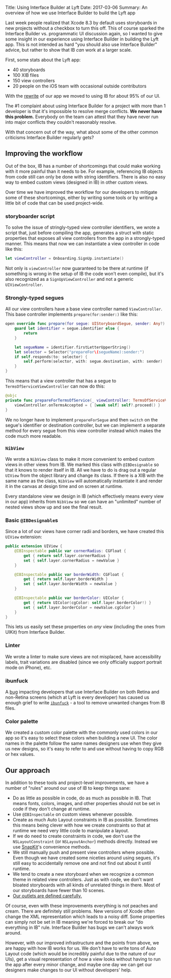 Title: Using Interface Builder at Lyft
Date: 2017-03-06
Summary: An overview of how we use Interface Builder to build the Lyft app


Last week people realized that Xcode 8.3 by default uses storyboards in new
projects without a checkbox to turn this off. This of course sparked the
Interface Builder vs. programmatic UI discussion again, so I wanted to give some
insight in our experience using Interface Builder in building the Lyft app. This
is not intended as hard "you should also use Interface Builder" advice, but
rather to show that IB _can_ work at a larger scale.

First, some stats about the Lyft app:

- 40 storyboards
- 100 XIB files
- 150 view controllers
- 20 people on the iOS team with occasional outside contributors

With the
[rewrite](https://www.skilled.io/u/keithsmiley/tales-of-a-rewrite-at-lyft) of
our app we moved to using IB for about 95% of our UI.

The #1 complaint about using Interface Builder for a project with more than 1
developer is that it's impossible to resolve merge conflicts. **We never have
this problem.** Everybody on the team can attest that they have never run into
major conflicts they couldn't reasonably resolve.

With that concern out of the way, what about some of the other common criticisms
Interface Builder regularly gets?

## Improving the workflow

Out of the box, IB has a number of shortcomings that could make working with it
more painful than it needs to be. For example, referencing IB objects from code
still can only be done with string identifiers. There is also no easy way to
embed custom views (designed in IB) in other custom views.

Over time we have improved the workflow for our developers to mitigate some of
these shortcomings, either by writing some tools or by writing a little bit of
code that can be used project-wide.

### storyboarder script
To solve the issue of stringly-typed view controller identifiers, we wrote a
script that, just before compiling the app, generates a struct with static
properties that exposes all view controllers from the app in a strongly-typed
manner. This means that now we can instantiate a view controller in code like
this:

```swift
let viewController = Onboarding.SignUp.instantiate()
```

Not only is `viewController` now guaranteed to be there at runtime (if something
is wrong in the setup of IB the code won't even compile), but it's also
recognized as a `SignUpViewController` and not a generic `UIViewController`.

### Strongly-typed segues
All our view controllers have a base view controller named `ViewController`.
This base controller implements `prepare(for:sender:)` like this:

```swift
open override func prepare(for segue: UIStoryboardSegue, sender: Any?) {
    guard let identifier = segue.identifier else {
        return
    }

    let segueName = identifier.firstLetterUpperString()
    let selector = Selector("prepareFor\(segueName):sender:")
    if self.responds(to: selector) {
        self.perform(selector, with: segue.destination, with: sender)
    }
}
```

This means that a view controller that has a segue to
`TermsOfServiceViewController` can now do this:

```swift
@objc
private func prepareForTermsOfService(_ viewController: TermsOfServiceViewController, sender: Any?) {
    viewController.onTermsAccepted = { [weak self] self?.proceed() }
}
```

We no longer have to implement `prepareForSegue` and then `switch` on the
segue's identifier or destination controller, but we can implement a separate
method for every segue from this view controller instead which makes the code
much more readable.

### `NibView`

We wrote a `NibView` class to make it more convenient to embed custom views in
other views from IB. We marked this class with `@IBDesignable` so that it knows
to render itself in IB. All we have to do is drag out a regular `UIView` from
the object library and change its class. If there is a XIB with the same name as
the class, `NibView` will automatically instantiate it and render it in the
canvas at design time and on screen at runtime.

Every standalone view we design in IB (which effectively means every view in our
app) inherits from `NibView` so we can have an "unlimited" number of nested
views show up and see the final result.

### Basic `@IBDesignable`s
Since a lot of our views have corner radii and borders, we have created this
`UIView` extension:

```swift
public extension UIView {
    @IBInspectable public var cornerRadius: CGFloat {
        get { return self.layer.cornerRadius }
        set { self.layer.cornerRadius = newValue }
    }

    @IBInspectable public var borderWidth: CGFloat {
        get { return self.layer.borderWidth }
        set { self.layer.borderWidth = newValue }
    }

    @IBInspectable public var borderColor: UIColor {
        get { return UIColor(cgColor: self.layer.borderColor!) }
        set { self.layer.borderColor = newValue.cgColor }
    }
}
```

This lets us easily set these properties on _any_ view (including the ones from
UIKit) from Interface Builder.

### Linter
We wrote a linter to make sure views are not misplaced, have
accessibility labels, trait variations are disabled (since we only officially
support portrait mode on iPhone), etc.

### ibunfuck
A [bug](https://forums.developer.apple.com/thread/8116) impacting developers
that use Interface Builder on both Retina and non-Retina screens (which at Lyft
is every developer) has caused us enough grief to write
[`ibunfuck`](https://github.com/Reflejo/ib-unfuck-git) - a tool to remove
unwanted changes from IB files.

### Color palette
We created a custom color palette with the commonly used colors in our app so
it's easy to select these colors when building a new UI. The color names in the
palette follow the same names designers use when they give us new designs, so
it's easy to refer to and use without having to copy RGB or hex values.

## Our approach

In addition to these tools and project-level improvements, we have a number of
"rules" around our use of IB to keep things sane:

- Do as little as possible in code, do as much as possible in IB. That means
  fonts, colors, images, and other properties should not be set in code if they
  don't change at runtime.
- Use `@IBInspectable` on custom views whenever possible.
- Create as much Auto Layout constraints in IB as possible. Sometimes this means
  being clever with how we create constraints so that at runtime we need very
  little code to manipulate a layout.
- If we do need to create constraints in code, we don't use the
  `NSLayoutConstraint` (or `NSLayoutAnchor`) methods directly. Instead we use
  [SnapKit](https://github.com/SnapKit/SnapKit)'s convenience methods.
- We still manually push and present view controllers where possible. Even
  though we have created some niceties around using segues, it's still easy to
  accidentally remove one and not find out about it until runtime.
- We tend to create a new storyboard when we recognize a common theme in related
  view controllers. Just as with code, we don't want bloated storyboards with
  all kinds of unrelated things in there. Most of our storyboards have fewer
  than 10 scenes.
- [Our outlets are defined
  carefully.](https://scottberrevoets.com/2016/03/21/outlets-strong-or-weak/)


Of course, even with these improvements everything is not peaches and cream.
There are definitely still problems. New versions of Xcode often change the XML
representation which leads to a noisy diff. Some properties can simply not be
set in IB meaning we're forced to break our "do everything in IB" rule.
Interface Builder has bugs we can't always work around.

However, with our improved infrastructure and the points from above, we are
happy with how IB works for us. We don't have to write tons of Auto Layout code
(which would be incredibly painful due to the nature of our UIs), get a visual
representation of how a view looks without having to run the app after every
minor change, and maybe one day we can get our designers make changes to our UI
without developers' help.
